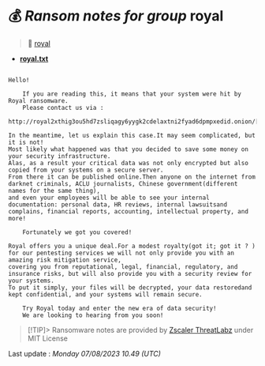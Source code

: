 # 💰 _Ransom notes for group_ royal
> 🔗 [royal](group/royal)
* **[royal.txt](https://ransomware.live/ransomware_notes/royal/royal.txt)**

```

Hello!

	If you are reading this, it means that your system were hit by Royal ransomware.
	Please contact us via :
	http://royal2xthig3ou5hd7zsliqagy6yygk2cdelaxtni2fyad6dpmpxedid.onion/[snip]

In the meantime, let us explain this case.It may seem complicated, but it is not!
Most likely what happened was that you decided to save some money on your security infrastructure.
Alas, as a result your critical data was not only encrypted but also copied from your systems on a secure server.
From there it can be published online.Then anyone on the internet from darknet criminals, ACLU journalists, Chinese government(different names for the same thing),
and even your employees will be able to see your internal documentation: personal data, HR reviews, internal lawsuitsand complains, financial reports, accounting, intellectual property, and more!

	Fortunately we got you covered!

Royal offers you a unique deal.For a modest royalty(got it; got it ? ) for our pentesting services we will not only provide you with an amazing risk mitigation service,
covering you from reputational, legal, financial, regulatory, and insurance risks, but will also provide you with a security review for your systems.
To put it simply, your files will be decrypted, your data restoredand kept confidential, and your systems will remain secure.

	Try Royal today and enter the new era of data security!
	We are looking to hearing from you soon!

```


> [!TIP]> Ransomware notes are provided by [Zscaler ThreatLabz](https://github.com/threatlabz/ransomware_notes) under MIT License
> 




Last update : _Monday 07/08/2023 10.49 (UTC)_

